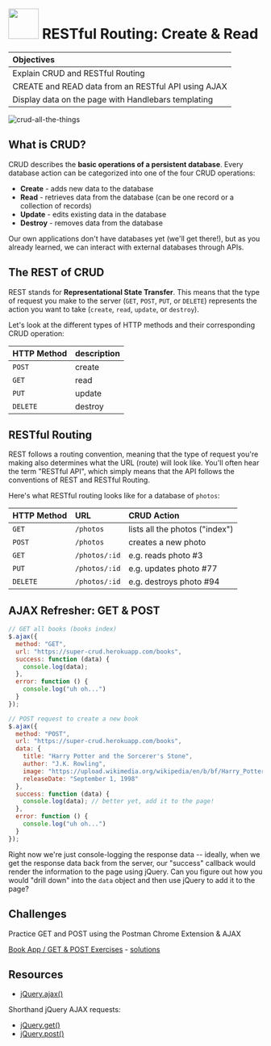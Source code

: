 # <img src="https://cloud.githubusercontent.com/assets/7833470/10899314/63829980-8188-11e5-8cdd-4ded5bcb6e36.png" height="60"> RESTful Routing: Create & Read

| Objectives |
| :--- |
| Explain CRUD and RESTful Routing |
| CREATE and READ data from an RESTful API using AJAX |
| Display data on the page with Handlebars templating |

![crud-all-the-things](https://cloud.githubusercontent.com/assets/7833470/10917104/d7fdd2ee-8213-11e5-8cf8-466ff1677a6d.jpg)

## What is CRUD?

CRUD describes the **basic operations of a persistent database**. Every database action can be categorized into one of the four CRUD operations:

* **Create** - adds new data to the database
* **Read** - retrieves data from the database (can be one record or a collection of records)
* **Update** - edits existing data in the database
* **Destroy** - removes data from the database

Our own applications don't have databases yet (we'll get there!), but as you already learned, we can interact with external databases through APIs.

## The REST of CRUD

REST stands for **Representational State Transfer**. This means that the type of request you make to the server (`GET`, `POST`, `PUT`, or `DELETE`) represents the action you want to take (`create`, `read`, `update`, or `destroy`).

Let's look at the different types of HTTP methods and their corresponding CRUD operation:

| HTTP Method | description |
| :--- | :--- |
| `POST` | create |
| `GET` | read |
| `PUT` | update |
| `DELETE` | destroy |

## RESTful Routing

REST follows a routing convention, meaning that the type of request you're making also determines what the URL (route) will look like. You'll often hear the term "RESTful API", which simply means that the API follows the conventions of REST and RESTful Routing.

Here's what RESTful routing looks like for a database of `photos`:

| HTTP Method | URL | CRUD Action |
| :--- | :--- | :--- |
| `GET` | `/photos` | lists all the photos ("index") |
| `POST` | `/photos` | creates a new photo |
| `GET` | `/photos/:id` | e.g. reads photo #3 |
| `PUT` | `/photos/:id` | e.g. updates photo #77 |
| `DELETE` | `/photos/:id` | e.g. destroys photo #94 |

## AJAX Refresher: GET & POST

```js
// GET all books (books index)
$.ajax({
  method: "GET",
  url: "https://super-crud.herokuapp.com/books",
  success: function (data) {
    console.log(data);
  },
  error: function () {
    console.log("uh oh...")
  }
});

// POST request to create a new book
$.ajax({
  method: "POST",
  url: "https://super-crud.herokuapp.com/books",
  data: {
    title: "Harry Potter and the Sorcerer's Stone",
    author: "J.K. Rowling",
    image: "https://upload.wikimedia.org/wikipedia/en/b/bf/Harry_Potter_and_the_Sorcerer's_Stone.jpg",
    releaseDate: "September 1, 1998"
  },
  success: function (data) {
    console.log(data); // better yet, add it to the page!
  },
  error: function () {
    console.log("uh oh...")
  }
});
```

Right now we're just console-logging the response data -- ideally, when we get the response data back from the server, our "success" callback would render the information to the page using jQuery. Can you figure out how you would "drill down" into the `data` object and then use jQuery to add it to the page?

## Challenges

Practice GET and POST using the Postman Chrome Extension & AJAX

[Book App / GET & POST Exercises](/exercises.md) - [solutions](/solutions.md)

## Resources
* <a href="https://api.jquery.com/jQuery.ajax/" target="_blank">jQuery.ajax()</a>

Shorthand jQuery AJAX requests:

* <a href="https://api.jquery.com/jquery.get" target="_blank">jQuery.get()</a>
* <a href="https://api.jquery.com/jquery.post" target="_blank">jQuery.post()</a>
